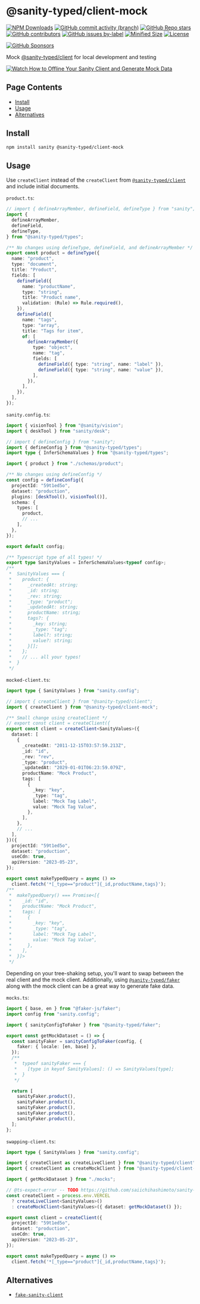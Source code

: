 <!-- >>>>>> BEGIN GENERATED FILE (include): SOURCE packages/client-mock/_README.md -->
# @sanity-typed/client-mock

[![NPM Downloads](https://img.shields.io/npm/dw/@sanity-typed/client-mock?style=flat&logo=npm)](https://www.npmjs.com/package/@sanity-typed/client-mock)
[![GitHub commit activity (branch)](https://img.shields.io/github/commit-activity/m/saiichihashimoto/sanity-typed?style=flat&logo=github)](https://github.com/saiichihashimoto/sanity-typed/pulls?q=is%3Apr+is%3Aclosed)
[![GitHub Repo stars](https://img.shields.io/github/stars/saiichihashimoto/sanity-typed?style=flat&logo=github)](https://github.com/saiichihashimoto/sanity-typed/stargazers)
[![GitHub contributors](https://img.shields.io/github/contributors/saiichihashimoto/sanity-typed?style=flat&logo=github)](https://github.com/saiichihashimoto/sanity-typed/graphs/contributors)
[![GitHub issues by-label](https://img.shields.io/github/issues/saiichihashimoto/sanity-typed/help%20wanted?style=flat&logo=github&color=007286)](https://github.com/saiichihashimoto/sanity-typed/labels/help%20wanted)
[![Minified Size](https://img.shields.io/bundlephobia/min/@sanity-typed/client-mock?style=flat)](https://www.npmjs.com/package/@sanity-typed/client-mock?activeTab=code)
[![License](https://img.shields.io/github/license/saiichihashimoto/sanity-typed?style=flat)](LICENSE)

[![GitHub Sponsors](https://img.shields.io/github/sponsors/saiichihashimoto?style=flat)](https://github.com/sponsors/saiichihashimoto)

Mock [@sanity-typed/client](../client) for local development and testing

[![Watch How to Offline Your Sanity Client and Generate Mock Data](https://github.com/saiichihashimoto/sanity-typed/assets/2819256/fc2be145-d504-46e3-9e77-6090c3024885)](https://github.com/saiichihashimoto/sanity-typed/assets/2819256/fed71d58-6b08-467a-a325-b197f563a328)

## Page Contents
- [Install](#install)
- [Usage](#usage)
- [Alternatives](#alternatives)

## Install

```bash
npm install sanity @sanity-typed/client-mock
```

## Usage

Use `createClient` instead of the `createClient` from [`@sanity-typed/client`](../client) and include initial documents.

<!-- >>>>>> BEGIN INCLUDED FILE (typescript): SOURCE packages/example-studio/schemas/product.ts -->
```product.ts```:
```typescript
// import { defineArrayMember, defineField, defineType } from "sanity";
import {
  defineArrayMember,
  defineField,
  defineType,
} from "@sanity-typed/types";

/** No changes using defineType, defineField, and defineArrayMember */
export const product = defineType({
  name: "product",
  type: "document",
  title: "Product",
  fields: [
    defineField({
      name: "productName",
      type: "string",
      title: "Product name",
      validation: (Rule) => Rule.required(),
    }),
    defineField({
      name: "tags",
      type: "array",
      title: "Tags for item",
      of: [
        defineArrayMember({
          type: "object",
          name: "tag",
          fields: [
            defineField({ type: "string", name: "label" }),
            defineField({ type: "string", name: "value" }),
          ],
        }),
      ],
    }),
  ],
});
```
<!-- <<<<<< END INCLUDED FILE (typescript): SOURCE packages/example-studio/schemas/product.ts -->
<!-- >>>>>> BEGIN INCLUDED FILE (typescript): SOURCE packages/example-studio/sanity.config.ts -->
```sanity.config.ts```:
```typescript
import { visionTool } from "@sanity/vision";
import { deskTool } from "sanity/desk";

// import { defineConfig } from "sanity";
import { defineConfig } from "@sanity-typed/types";
import type { InferSchemaValues } from "@sanity-typed/types";

import { product } from "./schemas/product";

/** No changes using defineConfig */
const config = defineConfig({
  projectId: "59t1ed5o",
  dataset: "production",
  plugins: [deskTool(), visionTool()],
  schema: {
    types: [
      product,
      // ...
    ],
  },
});

export default config;

/** Typescript type of all types! */
export type SanityValues = InferSchemaValues<typeof config>;
/**
 *  SanityValues === {
 *    product: {
 *      _createdAt: string;
 *      _id: string;
 *      _rev: string;
 *      _type: "product";
 *      _updatedAt: string;
 *      productName: string;
 *      tags?: {
 *        _key: string;
 *        _type: "tag";
 *        label?: string;
 *        value?: string;
 *      }[];
 *    };
 *    // ... all your types!
 *  }
 */
```
<!-- <<<<<< END INCLUDED FILE (typescript): SOURCE packages/example-studio/sanity.config.ts -->
<!-- >>>>>> BEGIN INCLUDED FILE (typescript): SOURCE packages/example-app/src/sanity/mocked-client.ts -->
```mocked-client.ts```:
```typescript
import type { SanityValues } from "sanity.config";

// import { createClient } from "@sanity-typed/client";
import { createClient } from "@sanity-typed/client-mock";

/** Small change using createClient */
// export const client = createClient({
export const client = createClient<SanityValues>({
  dataset: [
    {
      _createdAt: "2011-12-15T03:57:59.213Z",
      _id: "id",
      _rev: "rev",
      _type: "product",
      _updatedAt: "2029-01-01T06:23:59.079Z",
      productName: "Mock Product",
      tags: [
        {
          _key: "key",
          _type: "tag",
          label: "Mock Tag Label",
          value: "Mock Tag Value",
        },
      ],
    },
    // ...
  ],
})({
  projectId: "59t1ed5o",
  dataset: "production",
  useCdn: true,
  apiVersion: "2023-05-23",
});

export const makeTypedQuery = async () =>
  client.fetch('*[_type=="product"]{_id,productName,tags}');
/**
 *  makeTypedQuery() === Promise<[{
 *    _id: "id",
 *    productName: "Mock Product",
 *    tags: [
 *      {
 *        _key: "key",
 *        _type: "tag",
 *        label: "Mock Tag Label",
 *        value: "Mock Tag Value",
 *      },
 *    ],
 *  }]>
 */
```
<!-- <<<<<< END INCLUDED FILE (typescript): SOURCE packages/example-app/src/sanity/mocked-client.ts -->

Depending on your tree-shaking setup, you'll want to swap between the real client and the mock client. Additionally, using [`@sanity-typed/faker`](../faker) along with the mock client can be a great way to generate fake data.

<!-- >>>>>> BEGIN INCLUDED FILE (typescript): SOURCE packages/example-app/src/sanity/mocks.ts -->
```mocks.ts```:
```typescript
import { base, en } from "@faker-js/faker";
import config from "sanity.config";

import { sanityConfigToFaker } from "@sanity-typed/faker";

export const getMockDataset = () => {
  const sanityFaker = sanityConfigToFaker(config, {
    faker: { locale: [en, base] },
  });
  /**
   *  typeof sanityFaker === {
   *    [type in keyof SanityValues]: () => SanityValues[type];
   *  }
   */

  return [
    sanityFaker.product(),
    sanityFaker.product(),
    sanityFaker.product(),
    sanityFaker.product(),
    sanityFaker.product(),
  ];
};
```
<!-- <<<<<< END INCLUDED FILE (typescript): SOURCE packages/example-app/src/sanity/mocks.ts -->
<!-- >>>>>> BEGIN INCLUDED FILE (typescript): SOURCE packages/example-app/src/sanity/swapping-client.ts -->
```swapping-client.ts```:
```typescript
import type { SanityValues } from "sanity.config";

import { createClient as createLiveClient } from "@sanity-typed/client";
import { createClient as createMockClient } from "@sanity-typed/client-mock";

import { getMockDataset } from "./mocks";

// @ts-expect-error -- TODO https://github.com/saiichihashimoto/sanity-typed/issues/482
const createClient = process.env.VERCEL
  ? createLiveClient<SanityValues>()
  : createMockClient<SanityValues>({ dataset: getMockDataset() });

export const client = createClient({
  projectId: "59t1ed5o",
  dataset: "production",
  useCdn: true,
  apiVersion: "2023-05-23",
});

export const makeTypedQuery = async () =>
  client.fetch('*[_type=="product"]{_id,productName,tags}');
```
<!-- <<<<<< END INCLUDED FILE (typescript): SOURCE packages/example-app/src/sanity/swapping-client.ts -->

## Alternatives

- [`fake-sanity-client`](https://www.npmjs.com/package/fake-sanity-client)
<!-- <<<<<< END GENERATED FILE (include): SOURCE packages/client-mock/_README.md -->
